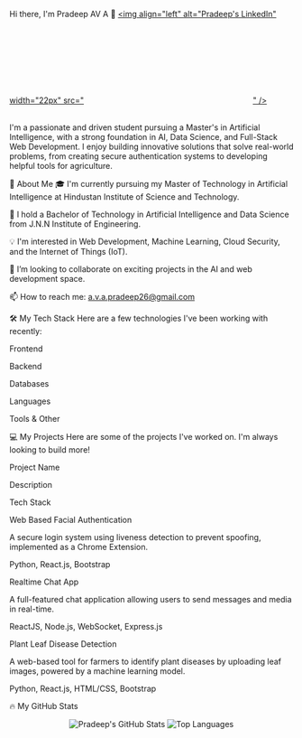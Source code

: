 Hi there, I'm Pradeep AV A 👋
<a href="https://www.linkedin.com/in/pradeepava">
<img align="left" alt="Pradeep's LinkedIn" width="22px" src="<svg xmlns="https://cdn.jsdelivr.net/npm/simple-icons@3.13.0/icons/linkedin.svg"></path>
</svg>" />
</a>
<br/>
<br/>

I'm a passionate and driven student pursuing a Master's in Artificial Intelligence, with a strong foundation in AI, Data Science, and Full-Stack Web Development. I enjoy building innovative solutions that solve real-world problems, from creating secure authentication systems to developing helpful tools for agriculture.

🚀 About Me
🎓 I'm currently pursuing my Master of Technology in Artificial Intelligence at Hindustan Institute of Science and Technology.

🌱 I hold a Bachelor of Technology in Artificial Intelligence and Data Science from J.N.N Institute of Engineering.

💡 I'm interested in Web Development, Machine Learning, Cloud Security, and the Internet of Things (IoT).

👯 I’m looking to collaborate on exciting projects in the AI and web development space.

📫 How to reach me: a.v.a.pradeep26@gmail.com

🛠️ My Tech Stack
Here are a few technologies I've been working with recently:

Frontend

Backend

Databases

Languages

Tools & Other









































💻 My Projects
Here are some of the projects I've worked on. I'm always looking to build more!

Project Name

Description

Tech Stack

Web Based Facial Authentication

A secure login system using liveness detection to prevent spoofing, implemented as a Chrome Extension.

Python, React.js, Bootstrap

Realtime Chat App

A full-featured chat application allowing users to send messages and media in real-time.

ReactJS, Node.js, WebSocket, Express.js

Plant Leaf Disease Detection

A web-based tool for farmers to identify plant diseases by uploading leaf images, powered by a machine learning model.

Python, React.js, HTML/CSS, Bootstrap

🔥 My GitHub Stats
<p align="center">
<img src="https://github-readme-stats.vercel.app/api%3Fusername%3Dyour-github-username%26show_icons%3Dtrue%26theme%3Ddracula%26hide_border%3Dtrue%26count_private%3Dtrue" alt="Pradeep's GitHub Stats" />
<img src="https://www.google.com/search?q=https://github-readme-stats.vercel.app/api/top-langs/%3Fusername%3Dyour-github-username%26layout%3Dcompact%26theme%3Ddracula%26hide_border%3Dtrue" alt="Top Languages" />

</p>





